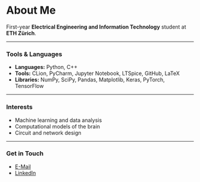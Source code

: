# About Me

First-year **Electrical Engineering and Information Technology** student at **ETH Zürich**.  

---

### Tools & Languages
- **Languages:** Python, C++
- **Tools:** CLion, PyCharm, Jupyter Notebook, LTSpice, GitHub, LaTeX  
- **Libraries:** NumPy, SciPy, Pandas, Matplotlib, Keras, PyTorch, TensorFlow

---

### Interests
- Machine learning and data analysis
- Computational models of the brain
- Circuit and network design  

---

### Get in Touch
- [E-Mail](mailto:mattia.erne@proton.me)
- [LinkedIn](https://www.linkedin.com/in/mattia-erne)